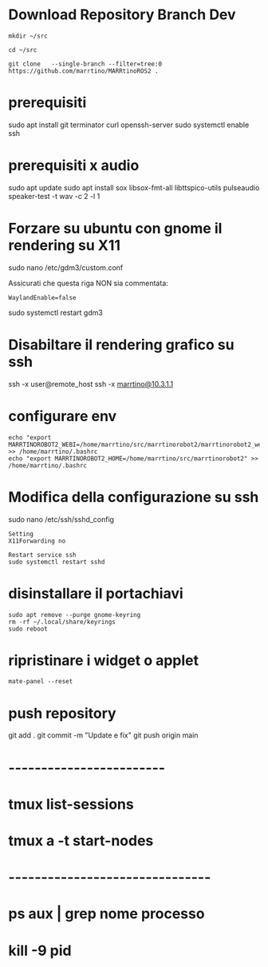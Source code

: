 # Download Repository Branch Dev
    mkdir ~/src
    
    cd ~/src
    
    git clone   --single-branch --filter=tree:0 https://github.com/marrtino/MARRtinoROS2 .

# prerequisiti
sudo apt install git terminator curl openssh-server
sudo systemctl enable ssh

# prerequisiti x audio
sudo apt update
sudo apt install sox libsox-fmt-all libttspico-utils pulseaudio
speaker-test -t wav -c 2 -l 1


# Forzare su ubuntu con gnome il rendering su X11
sudo nano /etc/gdm3/custom.conf

Assicurati che questa riga NON sia commentata: 

    WaylandEnable=false 
    
sudo systemctl restart gdm3


# Disabiltare il rendering grafico su ssh

ssh -x user@remote_host
ssh -x marrtino@10.3.1.1

# configurare env 

    echo "export MARRTINOROBOT2_WEBI=/home/marrtino/src/marrtinorobot2/marrtinorobot2_webinterface/www" >> /home/marrtino/.bashrc
    echo "export MARRTINOROBOT2_HOME=/home/marrtino/src/marrtinorobot2" >> /home/marrtino/.bashrc


# Modifica della configurazione su ssh
sudo nano /etc/ssh/sshd_config

    Setting 
    X11Forwarding no
    
    Restart service ssh
    sudo systemctl restart sshd

# disinstallare il portachiavi 

    sudo apt remove --purge gnome-keyring
    rm -rf ~/.local/share/keyrings
    sudo reboot

# ripristinare i widget o applet
    mate-panel --reset

# push repository
git add .
git commit -m "Update e fix"
git push origin main
# ------------------------
# tmux list-sessions  
# tmux a -t start-nodes
# -------------------------------
# ps aux | grep nome processo
# kill -9 pid 
